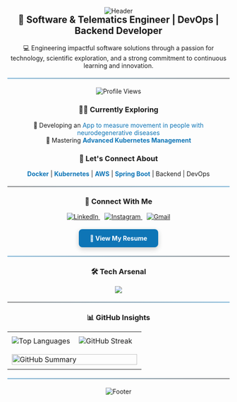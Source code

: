 <p align="center">
  <img src="https://capsule-render.vercel.app/api?type=waving&color=0:1E1E1E,100:0E75B6&height=180&section=header&text=Santiago%20Barraza&fontSize=35&fontColor=ffffff&animation=fadeIn" alt="Header">
</p>

<h2 align="center" style="margin-top: -15px;">🚀 Software & Telematics Engineer | DevOps | Backend Developer</h2>
<p align="center">💻 Engineering impactful software solutions through a passion for technology, scientific exploration, and a strong commitment to continuous learning and innovation.</p>

<hr style="border: none; height: 1px; background: linear-gradient(to right, #0E75B6 0%, #1E1E1E 100%); margin-top: 20px; margin-bottom: 20px;">

<div align="center">
  <img src="https://komarev.com/ghpvc/?username=santiagobarrazas&label=Profile%20Views&color=0e75b6&style=flat-square" alt="Profile Views" />
</div>

<div align="center">
  <h3>👨‍💻 Currently Exploring</h3>
  <p>
    🔭 Developing an <a href="#" style="color: #0E75B6; text-decoration: none;">App to measure movement in people with neurodegenerative diseases</a><br>
    🌱 Mastering <strong style="color: #0E75B6;">Advanced Kubernetes Management</strong>
  </p>
</div>

<div align="center">
  <h3>💬 Let's Connect About</h3>
  <p>
    <strong style="color: #0E75B6;">Docker</strong> | <strong style="color: #0E75B6;">Kubernetes</strong> | <strong style="color: #0E75B6;">AWS</strong> | <strong style="color: #0E75B6;">Spring Boot</strong> | Backend | DevOps
  </p>
</div>

<hr style="border: none; height: 1px; background: linear-gradient(to right, #1E1E1E 0%, #0E75B6 100%); margin-top: 20px; margin-bottom: 20px;">

<div align="center">
  <h3>🔗 Connect With Me</h3>
  <a href="https://linkedin.com/in/santiagobarrazas" target="_blank" style="margin-right: 10px;">
    <img src="https://img.shields.io/badge/LinkedIn-%230077B5.svg?style=for-the-badge&logo=linkedin&logoColor=white" alt="LinkedIn">
  </a>
  <a href="https://instagram.com/sjbarraza" target="_blank" style="margin-right: 10px;">
    <img src="https://img.shields.io/badge/Instagram-%23E4405F.svg?style=for-the-badge&logo=instagram&logoColor=white" alt="Instagram">
  </a>
  <a href="mailto:sjbs0212@gmail.com" target="_blank">
    <img src="https://img.shields.io/badge/Gmail-D14836?style=for-the-badge&logo=gmail&logoColor=white" alt="Gmail">
  </a>
</div>

<div align="center" style="margin-top: 20px;">
  <a href="https://drive.google.com/file/d/1RtnooLJLqXua-5x5a5ZiWg7le6O4Af-J/view?usp=drivesdk" target="_blank" style="color: #ffffff; background-color: #0E75B6; padding: 12px 25px; border-radius: 8px; text-decoration: none; font-weight: bold; box-shadow: 0 4px 12px rgba(0, 0, 0, 0.2); display: inline-block;">
    📄 View My Resume
  </a>
</div>

<hr style="border: none; height: 1px; background: linear-gradient(to right, #0E75B6 0%, #1E1E1E 100%); margin-top: 20px; margin-bottom: 20px;">

<div align="center">
  <h3>🛠️ Tech Arsenal</h3>
  <p align="center">
    <img src="https://skillicons.dev/icons?i=aws,bash,cpp,css,django,docker,express,firebase,flask,gcp,git,graphql,html,java,js,jenkins,jest,kotlin,kubernetes,linux,mongodb,mysql,nestjs,nextjs,nginx,nodejs,opencv,postgres,postman,python,qt,react,redis,scikitlearn,spring,tailwind,ts,terraform"/>
  </p>
</div>

<hr style="border: none; height: 1px; background: linear-gradient(to right, #1E1E1E 0%, #0E75B6 100%); margin-top: 20px; margin-bottom: 20px;">

<div align="center">
  <h3>📊 GitHub Insights</h3>
  <table style="width: 100%; border-collapse: collapse;">
    <tr>
      <td style="width: 50%; padding: 10px;">
        <img src="https://github-readme-stats-pi-eight-12.vercel.app/api/top-langs/?username=santiagobarrazas&exclude_repo=github-readme-stats&langs_count=8&layout=compact&theme=tokyonight" alt="Top Languages"/>
      </td>
      <td style="width: 50%; padding: 10px;">
        <img src="https://github-readme-streak-stats.herokuapp.com/?user=santiagobarrazas&theme=tokyonight" alt="GitHub Streak"/>
      </td>
    </tr>
    <tr>
      <td colspan="2" style="padding: 10px;">
        <img src="https://github-profile-summary-cards.vercel.app/api/cards/profile-details?username=santiagobarrazas&theme=tokyonight" alt="GitHub Summary" style="width: 100%;"/>
      </td>
    </tr>
  </table>
</div>

<hr style="border: none; height: 1px; background: linear-gradient(to right, #0E75B6 0%, #1E1E1E 100%); margin-top: 20px; margin-bottom: 20px;">

<p align="center">
  <img src="https://capsule-render.vercel.app/api?type=waving&color=0:0E75B6,100:1E1E1E&height=80&section=footer" alt="Footer">
</p>
